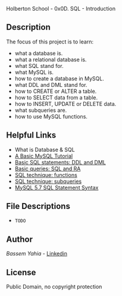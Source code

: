 Holberton School - 0x0D. SQL - Introduction
## Description

The focus of this project is to learn:
* what a database is.
* what a relational database is.
* what SQL stand for.
* what MySQL is.
* how to create a database in MySQL.
* what DDL and DML stand for.
* how to CREATE or ALTER a table.
* how to SELECT data from a table.
* how to INSERT, UPDATE or DELETE data.
* what subqueries are.
* how to use MySQL functions.

## Helpful Links
* <a hef="https://www.youtube.com/watch?v=FR4QIeZaPeM">What is Database & SQL</a>
* <a href="https://www.digitalocean.com/community/tutorials/a-basic-mysql-tutorial">A Basic MySQL Tutorial<a/>
* <a href="http://www.tomjewett.com/dbdesign/dbdesign.php?page=ddldml.php">Basic SQL statements: DDL and DML</a>
* <a href="http://www.tomjewett.com/dbdesign/dbdesign.php?page=queries.php">Basic queries: SQL and RA</a>
* <a href="http://www.tomjewett.com/dbdesign/dbdesign.php?page=functions.php">SQL technique: functions</a>
* <a href="http://www.tomjewett.com/dbdesign/dbdesign.php?page=subqueries.php">SQL technique: subqueries</a>
* <a href="https://dev.mysql.com/doc/refman/5.7/en/sql-syntax.html">MySQL 5.7 SQL Statement Syntax</a>

## File Descriptions
- `TODO`

## Author
*Bassem Yahia* - [Linkedin](https://tn.linkedin.com/in/bassem-ben-yahia)

## License
Public Domain, no copyright protection

